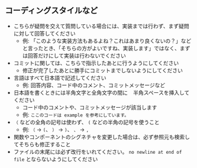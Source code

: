 ## コーディングスタイルなど

- こちらが疑問を交えて質問している場合には、実装までは行わず、まず疑問に対して回答してください
    - 例:
      「このような実装方法もあるよね？これはあまり良くないの？」などと言ったとき、「そちらの方がよいですね、実装します」ではなく、まずは回答だけにして実装は行わないでください
- コミットに関しては、こちらで指示したあとに行うようにしてください
    - 修正が完了したあとに勝手にコミットまでしないようにしてください
- 言語はすべて日本語で記述してください
    - 例: 回答内容、コード中のコメント、コミットメッセージなど
- 日本語を書くときには半角文字と全角文字の間に ` ` 半角スペースを挿入してください
    - コード中のコメントや、コミットメッセージが該当します
    - 例: `ここのコードは example を参考にしています。`
- `（` などの全角の記号は使わず、 `(` などの半角の記号を使うこと
    - 例: `（` → `(`、 `）` → `)`、 `、` → `,`
- 関数やコンポーネントのシグネチャを変更した場合は、必ず参照元も検索してそちらも修正すること
- ファイルの末尾には必ず改行をいれてください。 `no newline at end of file` とならないようにしてください